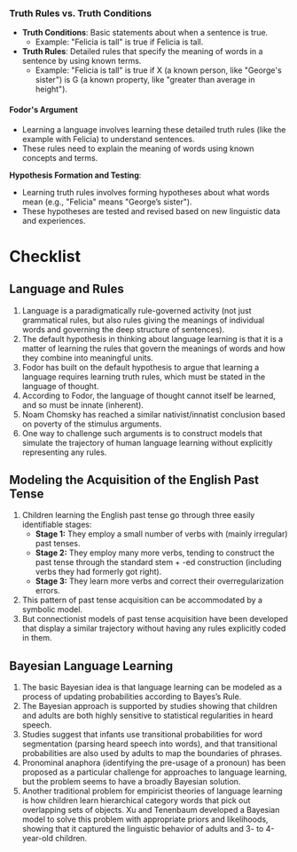 ### Truth Rules vs. Truth Conditions
- **Truth Conditions**: Basic statements about when a sentence is true.
  - Example: "Felicia is tall" is true if Felicia is tall.
- **Truth Rules**: Detailed rules that specify the meaning of words in a sentence by using known terms.
  - Example: "Felicia is tall" is true if X (a known person, like "George's sister") is G (a known property, like "greater than average in height").

#### Fodor's Argument
   - Learning a language involves learning these detailed truth rules (like the example with Felicia) to understand sentences.
   - These rules need to explain the meaning of words using known concepts and terms.


**Hypothesis Formation and Testing**:
   - Learning truth rules involves forming hypotheses about what words mean (e.g., "Felicia" means "George’s sister").
   - These hypotheses are tested and revised based on new linguistic data and experiences.

# Checklist

## Language and Rules
1. Language is a paradigmatically rule-governed activity (not just grammatical rules, but also rules giving the meanings of individual words and governing the deep structure of sentences).
2. The default hypothesis in thinking about language learning is that it is a matter of learning the rules that govern the meanings of words and how they combine into meaningful units.
3. Fodor has built on the default hypothesis to argue that learning a language requires learning truth rules, which must be stated in the language of thought.
4. According to Fodor, the language of thought cannot itself be learned, and so must be innate (inherent).
5. Noam Chomsky has reached a similar nativist/innatist conclusion based on poverty of the stimulus arguments.
6. One way to challenge such arguments is to construct models that simulate the trajectory of human language learning without explicitly representing any rules.

## Modeling the Acquisition of the English Past Tense
1. Children learning the English past tense go through three easily identifiable stages:
   - **Stage 1:** They employ a small number of verbs with (mainly irregular) past tenses.
   - **Stage 2:** They employ many more verbs, tending to construct the past tense through the standard stem + -ed construction (including verbs they had formerly got right).
   - **Stage 3:** They learn more verbs and correct their overregularization errors.
2. This pattern of past tense acquisition can be accommodated by a symbolic model.
3. But connectionist models of past tense acquisition have been developed that display a similar trajectory without having any rules explicitly coded in them.

## Bayesian Language Learning
1. The basic Bayesian idea is that language learning can be modeled as a process of updating probabilities according to Bayes’s Rule.
2. The Bayesian approach is supported by studies showing that children and adults are both highly sensitive to statistical regularities in heard speech.
3. Studies suggest that infants use transitional probabilities for word segmentation (parsing heard speech into words), and that transitional probabilities are also used by adults to map the boundaries of phrases.
4. Pronominal anaphora (identifying the pre-usage of a pronoun) has been proposed as a particular challenge for approaches to language learning, but the problem seems to have a broadly Bayesian solution.
5. Another traditional problem for empiricist theories of language learning is how children learn hierarchical category words that pick out overlapping sets of objects. Xu and Tenenbaum developed a Bayesian model to solve this problem with appropriate priors and likelihoods, showing that it captured the linguistic behavior of adults and 3- to 4-year-old children.
